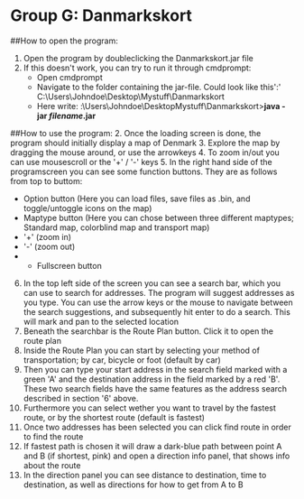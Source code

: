 Group G: Danmarkskort
============
##How to open the program:
1. Open the program by doubleclicking the Danmarkskort.jar file
2. If this doesn't work, you can try to run it through cmdprompt:
   - Open cmdprompt
   - Navigate to the folder containing the jar-file. Could look like this':' C:\Users\Johndoe\Desktop\Mystuff\Danmarkskort
   - Here write:
     :\Users\Johndoe\DesktopMystuff\Danmarkskort>**java -jar *filename*.jar** 

##How to use the program:
2. Once the loading screen is done, the program should initially display a map of Denmark
3. Explore the map by dragging the mouse around, or use the arrowkeys
4. To zoom in/out you can use mousescroll or the '+' / '-' keys
5. In the right hand side of the programscreen you can see some function buttons. They are as follows from top to buttom:
   - Option button (Here you can load files, save files as .bin, and toggle/untoggle icons on the map)
   - Maptype button (Here you can chose between three different maptypes; Standard map, colorblind map and transport map)
   - '+' (zoom in)
   - '-' (zoom out)
   - - Fullscreen button 

6. In the top left side of the screen you can see a search bar, which you can use to search for addresses. The program will suggest addresses as you type. You can use the arrow keys or the mouse to navigate between the search suggestions, and subsequently hit enter to do a search. This will mark and pan to the selected location
7. Beneath the searchbar is the Route Plan button. Click it to open the route plan
8. Inside the Route Plan you can start by selecting your method of transportation; by car, bicycle or foot (default by car)
9. Then you can type your start address in the search field marked with a green 'A' and the destination address in the field marked by a red 'B'. These two search fields have the same features as the address search described in section '6' above.
10. Furthermore you can select wether you want to travel by the fastest route, or by the shortest route (default is fastest)
11. Once two addresses has been selected you can click find route in order to find the route
12. If fastest path is chosen it will draw a dark-blue path between point A and B (if shortest, pink)  and open a direction info panel, that shows info about the route
13. In the direction panel you can see distance to destination, time to destination, as well as directions for how to get from A to B
